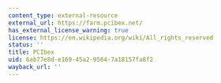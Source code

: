 ```yaml
---
content_type: external-resource
external_url: https://farm.pcibex.net/
has_external_license_warning: true
license: https://en.wikipedia.org/wiki/All_rights_reserved
status: ''
title: PCIbex
uid: 6ab77e8d-e169-45a2-9564-7a18157fa8f2
wayback_url: ''
---
```

